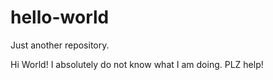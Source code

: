 # hello-world
Just another repository.

Hi World!
I absolutely do not know what I am doing.
PLZ help!
